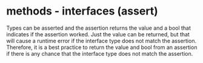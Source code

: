 # methods - interfaces (assert)

Types can be asserted and the assertion returns the value and a bool that indicates if the assertion worked. Just the value can be returned, but that will cause a runtime error if the interface type does not match the assertion. Therefore, it is a best practice to return the value and bool from an assertion if there is any chance that the interface type does not match the assertion.
